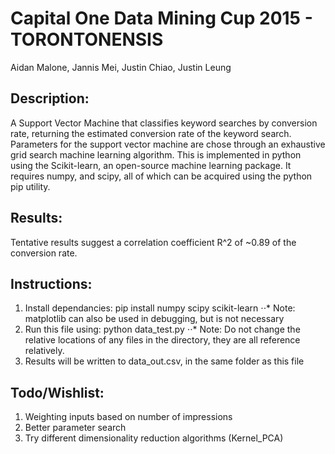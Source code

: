 Capital One Data Mining Cup 2015 - TORONTONENSIS
======
Aidan Malone, Jannis Mei, Justin Chiao, Justin Leung


Description:
------------
A Support Vector Machine that classifies keyword searches by conversion rate,
returning the estimated conversion rate of the keyword search.
Parameters for the support vector machine are chose through an exhaustive 
grid search machine learning algorithm.
This is implemented in python using the Scikit-learn, an open-source machine 
learning package. It requires numpy, and scipy, all of which can be acquired
using the python pip utility.


Results:
----------
Tentative results suggest a correlation coefficient R^2 of ~0.89 of the
conversion rate.


Instructions:
------------
1. Install dependancies: pip install numpy scipy scikit-learn
⋅⋅* Note: matplotlib can also be used in debugging, but is not necessary
2. Run this file using: python data_test.py
⋅⋅* Note: Do not change the relative locations of any files in the directory, they are all reference relatively.
3. Results will be written to data_out.csv, in the same folder as this file



Todo/Wishlist:
------------
1. Weighting inputs based on number of impressions
2. Better parameter search
3. Try different dimensionality reduction algorithms (Kernel_PCA)

